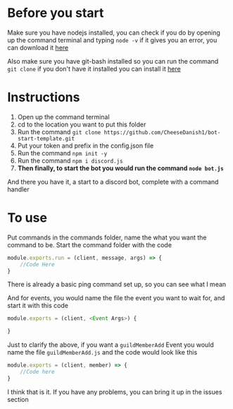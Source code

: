 # Before you start
Make sure you have nodejs installed, you can check if you do by opening up the command terminal and typing `node -v` if it gives you an error, you can download it [here](https://nodejs.org/en/)

Also make sure you have git-bash installed so you can run the command `git clone` if you don't have it installed you can install it [here](https://git-scm.com/downloads)

# Instructions

1. Open up the command terminal 
2. cd to the location you want to put this folder
3. Run the command `git clone https://github.com/CheeseDanish1/bot-start-template.git`
4. Put your token and prefix in the config.json file
5. Run the command `npm init -y`
6. Run the command `npm i discord.js`
7. **Then finally, to start the bot you would run the command `node bot.js`**



And there you have it, a start to a discord bot, complete with a command handler

# To use

Put commands in the commands folder, name the what you want the command to be. Start the command folder with the code
```js
module.exports.run = (client, message, args) => {
    //Code Here
}
```
There is already a basic ping command set up, so you can see what I mean


And for events, you would name the file the event you want to wait for, and start it with this code
```js
module.exports = (client, <Event Args>) {

}
```

Just to clarify the above, if you want a `guildMemberAdd` Event you would name the file `guildMemberAdd.js` and the code would look like this
```js
module.exports = (client, member) => {
    //Code here
}
```


I think that is it. If you have any problems, you can bring it up in the issues section